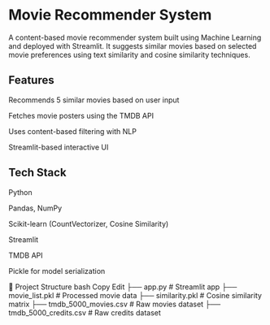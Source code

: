 # Movie Recommender System
A content-based movie recommender system built using Machine Learning and deployed with Streamlit. It suggests similar movies based on selected movie preferences using text similarity and cosine similarity techniques.

## Features
Recommends 5 similar movies based on user input

Fetches movie posters using the TMDB API

Uses content-based filtering with NLP

Streamlit-based interactive UI

## Tech Stack
Python

Pandas, NumPy

Scikit-learn (CountVectorizer, Cosine Similarity)

Streamlit

TMDB API

Pickle for model serialization

📂 Project Structure
bash
Copy
Edit
├── app.py                  # Streamlit app
├── movie_list.pkl          # Processed movie data
├── similarity.pkl          # Cosine similarity matrix
├── tmdb_5000_movies.csv    # Raw movies dataset
├── tmdb_5000_credits.csv   # Raw credits dataset
